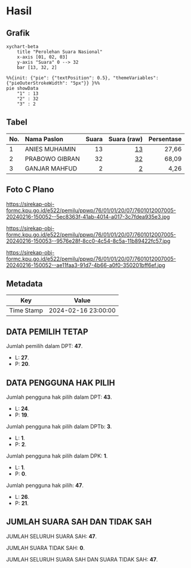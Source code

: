 # Hasil

## Grafik

```mermaid
xychart-beta
    title "Perolehan Suara Nasional"
    x-axis [01, 02, 03]
    y-axis "Suara" 0 --> 32
    bar [13, 32, 2]
```

```mermaid
%%{init: {"pie": {"textPosition": 0.5}, "themeVariables": {"pieOuterStrokeWidth": "5px"}} }%%
pie showData
    "1" : 13
    "2" : 32
    "3" : 2
```

## Tabel

| No. | Nama Paslon    | Suara | Suara (raw) | Persentase |
|:--- |:-------------- | -----:| -----------:| ----------:|
| 1   | ANIES MUHAIMIN | 13    | [13][p-1]   | 27,66      |
| 2   | PRABOWO GIBRAN | 32    | [32][p-2]   | 68,09      |
| 3   | GANJAR MAHFUD  | 2     | [2][p-3]    | 4,26       |


[p-1]: https://github.com/gigit-pemilu/pemilu-2024/blob/main/pilpres/hitung-suara/sub/76-sulawesi-barat/sub/01-pasangkayu/sub/01-bambalamotu/sub/2007-pangiang/sub/005-tps/sub/paslon-1.txt
[p-2]: https://github.com/gigit-pemilu/pemilu-2024/blob/main/pilpres/hitung-suara/sub/76-sulawesi-barat/sub/01-pasangkayu/sub/01-bambalamotu/sub/2007-pangiang/sub/005-tps/sub/paslon-2.txt
[p-3]: https://github.com/gigit-pemilu/pemilu-2024/blob/main/pilpres/hitung-suara/sub/76-sulawesi-barat/sub/01-pasangkayu/sub/01-bambalamotu/sub/2007-pangiang/sub/005-tps/sub/paslon-3.txt

## Foto C Plano

https://sirekap-obj-formc.kpu.go.id/e522/pemilu/ppwp/76/01/01/20/07/7601012007005-20240216-150052--5ec8363f-41ab-4014-a017-3c7fdea935e3.jpg

https://sirekap-obj-formc.kpu.go.id/e522/pemilu/ppwp/76/01/01/20/07/7601012007005-20240216-150053--9576e28f-8cc0-4c54-8c5a-11b89422fc57.jpg

https://sirekap-obj-formc.kpu.go.id/e522/pemilu/ppwp/76/01/01/20/07/7601012007005-20240216-150052--ae11faa3-91d7-4b66-a0f0-350201bff6ef.jpg


## Metadata

| Key        | Value               |
| ---------- | ------------------- |
| Time Stamp | 2024-02-16 23:00:00 |


## DATA PEMILIH TETAP

Jumlah pemilih dalam DPT: **47**.
 * L: **27**.
 * P: **20**.

## DATA PENGGUNA HAK PILIH

Jumlah pengguna hak pilih dalam DPT: **43**.
 * L: **24**.
 * P: **19**.

Jumlah pengguna hak pilih dalam DPTb: **3**.
 * L: **1**.
 * P: **2**.

Jumlah pengguna hak pilih dalam DPK: **1**.
 * L: **1**.
 * P: **0**.

Jumlah pengguna hak pilih: **47**.
 * L: **26**.
 * P: **21**.

## JUMLAH SUARA SAH DAN TIDAK SAH

JUMLAH SELURUH SUARA SAH: **47**.

JUMLAH SUARA TIDAK SAH: **0**.

JUMLAH SELURUH SUARA SAH DAN SUARA TIDAK SAH: **47**.


